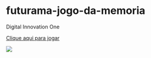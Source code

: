 # futurama-jogo-da-memoria

Digital Innovation One

<a href="https://eleazarfreitas.github.io/futurama-jogo-da-memoria/">Clique aqui para jogar</a>

<img src="https://github.com/EleazarFreitas/futurama-jogo-da-memoria/blob/main/img/Futurama%20-%20Jogo%20da%20mem%C3%B3ria.gif">
